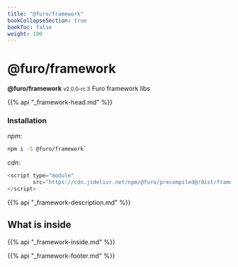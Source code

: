 ```yaml
---
title: "@furo/framework"
bookCollapseSection: true
bookToc: false
weight: 100
---
```


# @furo/framework
**@furo/framework** <small>v2.0.0-rc.3</small>
Furo framework libs

{{% api "_framework-head.md" %}}

### Installation
*npm*:
```bash
npm i -S @furo/framework`
```


*cdn*:
```js
<script type="module"
        src="https://cdn.jsdelivr.net/npm/@furo/precompiled@/dist/framework.js">
</script>
```

{{% api "_framework-description.md" %}}

## What is inside
{{% api "_framework-inside.md" %}}

{{% api "_framework-footer.md" %}}
